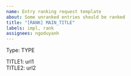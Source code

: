 ```yaml
---
name: Entry ranking request template
about: Some unranked entries should be ranked
title: "[RANK] MAIN_TITLE"
labels: impl, rank
assignees: ngoduyanh
---
```


Type: TYPE

TITLE1: url1  
TITLE2: url2
